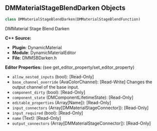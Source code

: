 ## DMMaterialStageBlendDarken Objects

```python
class DMMaterialStageBlendDarken(DMMaterialStageBlendFunction)
```

DMMaterial Stage Blend Darken

**C++ Source:**

- **Plugin**: DynamicMaterial
- **Module**: DynamicMaterialEditor
- **File**: DMMSBDarken.h

**Editor Properties:** (see get_editor_property/set_editor_property)

- ``allow_nested_inputs`` (bool):  [Read-Only]
- ``base_channel_override`` (AvaColorChannel):  [Read-Write] Changes the output channel of the base input.
- ``component_dirty`` (bool):  [Read-Only]
- ``component_state`` (DMComponentLifetimeState):  [Read-Only]
- ``editable_properties`` (Array[Name]):  [Read-Only]
- ``input_connectors`` (Array[DMMaterialStageConnector]):  [Read-Only]
- ``input_required`` (bool):  [Read-Only]
- ``name`` (Text):  [Read-Only]
- ``output_connectors`` (Array[DMMaterialStageConnector]):  [Read-Only]

<a id="unreal.DMMaterialStageBlendDarkenColor"></a>